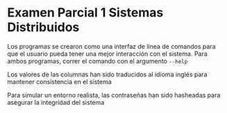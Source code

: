 # Examen Parcial 1 Sistemas Distribuidos

Los programas se crearon como una interfaz de línea de comandos para que el
usuario pueda tener una mejor interacción con el sistema. Para ambos
programas, correr el comando con el argumento `--help`  

Los valores de las columnas han sido traducidos al idioma inglés para mantener
consistencia en el sistema

Para simular un entorno realista, las contraseñas han sido hasheadas para
asegurar la integridad del sistema
